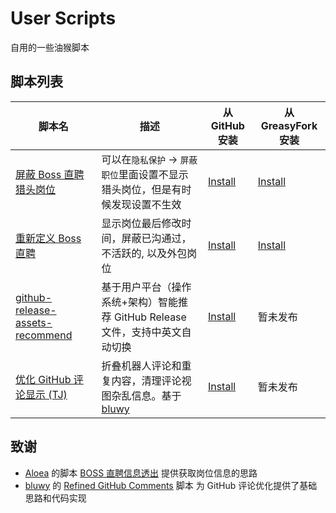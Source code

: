 # User Scripts

自用的一些油猴脚本

## 脚本列表

| 脚本名                                        | 描述                                                                           | 从 GitHub 安装            | 从 GreasyFork 安装       |
| --------------------------------------------- | ------------------------------------------------------------------------------ | ------------------------- | ------------------------ |
| [屏蔽 Boss 直聘猎头岗位][bh-github]           | 可以在`隐私保护` -> `屏蔽职位`里面设置不显示猎头岗位，但是有时候发现设置不生效 | [Install][bh-github-raw]  | [Install][bh-greasyfork] |
| [重新定义 Boss 直聘][rb-github]               | 显示岗位最后修改时间，屏蔽已沟通过，不活跃的, 以及外包岗位                     | [Install][rb-github-raw]  | [Install][rb-greasyfork] |
| [github-release-assets-recommend][gsr-github] | 基于用户平台（操作系统+架构）智能推荐 GitHub Release 文件，支持中英文自动切换   | [Install][gsr-github-raw] | 暂未发布                 |
| [优化 GitHub 评论显示 (TJ)][rgc-github]       | 折叠机器人评论和重复内容，清理评论视图杂乱信息。基于 [bluwy][bluwy-original]   | [Install][rgc-github-raw] | 暂未发布                 |

[bh-github]: https://github.com/tjx666/user-scripts/blob/main/block-hunter.user.js
[bh-github-raw]: https://raw.githubusercontent.com/tjx666/user-scripts/main/block-hunter.user.js
[bh-greasyfork]: https://greasyfork.org/zh-CN/scripts/489722-%E5%B1%8F%E8%94%BD-boss-%E7%9B%B4%E8%81%98%E7%8C%8E%E5%A4%B4%E5%B2%97%E4%BD%8D
[rb-github]: https://github.com/tjx666/user-scripts/blob/main/refined-boss.user.js
[rb-github-raw]: https://raw.githubusercontent.com/tjx666/user-scripts/main/refined-boss.user.js
[rb-greasyfork]: https://greasyfork.org/zh-CN/scripts/489794-%E9%87%8D%E6%96%B0%E5%AE%9A%E4%B9%89boss%E7%9B%B4%E8%81%98
[gsr-github]: https://github.com/tjx666/user-scripts/blob/main/github-release-assets-recommend.user.js
[gsr-github-raw]: https://raw.githubusercontent.com/tjx666/user-scripts/main/github-release-assets-recommend.user.js
[rgc-github]: https://github.com/tjx666/user-scripts/blob/main/refined-gitHub-comments-tj.user.js
[rgc-github-raw]: https://raw.githubusercontent.com/tjx666/user-scripts/main/refined-gitHub-comments-tj.user.js
[bluwy-original]: https://github.com/bluwy/refined-github-comments

## 致谢

- [Aloea](https://blog.liluhui.cn) 的脚本 [BOSS 直聘信息透出](https://greasyfork.org/zh-CN/scripts/486545-boss%E7%9B%B4%E8%81%98%E4%BF%A1%E6%81%AF%E9%80%8F%E5%87%BA)
  提供获取岗位信息的思路
- [bluwy](https://github.com/bluwy) 的 [Refined GitHub Comments](https://github.com/bluwy/refined-github-comments) 脚本
  为 GitHub 评论优化提供了基础思路和代码实现
